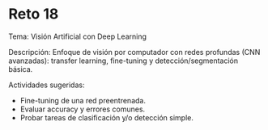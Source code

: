 # Reto 18

Tema: Visión Artificial con Deep Learning

Descripción: Enfoque de visión por computador con redes profundas (CNN avanzadas): transfer learning, fine-tuning y detección/segmentación básica.

Actividades sugeridas:
- Fine-tuning de una red preentrenada.
- Evaluar accuracy y errores comunes.
- Probar tareas de clasificación y/o detección simple.